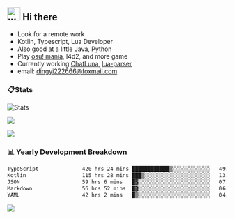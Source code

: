 ## <img alt="wave" src="https://raw.githubusercontent.com/MartinHeinz/MartinHeinz/master/wave.gif" width="30px"> Hi there

- Look for a remote work
- Kotlin, Typescript, Lua Developer
- Also good at a little Java, Python
- Play [osu! mania](https://osu.ppy.sh/users/29808669), l4d2, and more game
- Currently working [ChatLuna](https://github.com/ChatLunaLab), [lua-parser](https://github.com/dingyi222666/lua-parser)
- email: [dingyi222666@foxmail.com](mailto:dingyi222666@foxmail.com)

### 📋Stats

![Stats](https://github-readme-stats.vercel.app/api?username=dingyi222666&show_icons=true&icon_color=47A69E&title_color=47A69E&count_private=true)    

![](https://api.githubtrends.io/user/svg/dingyi222666/langs?time_range=one_year&include_private=True&loc_metric=changed&theme=classic)

![](http://github-profile-summary-cards.vercel.app/api/cards/productive-time?username=dingyi222666&theme=nord_dark&utcOffset=8)

### 📊 Yearly Development Breakdown

<!--START_SECTION:waka-->

```txt
TypeScript              420 hrs 24 mins ████████████▒░░░░░░░░░░░░   49.94 %
Kotlin                  115 hrs 28 mins ███▒░░░░░░░░░░░░░░░░░░░░░   13.72 %
JSON                    59 hrs 6 mins   █▓░░░░░░░░░░░░░░░░░░░░░░░   07.02 %
Markdown                56 hrs 52 mins  █▓░░░░░░░░░░░░░░░░░░░░░░░   06.76 %
YAML                    42 hrs 2 mins   █▒░░░░░░░░░░░░░░░░░░░░░░░   04.99 %
```

<!--END_SECTION:waka-->

![](https://komarev.com/ghpvc/?username=dingyi222666)
